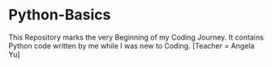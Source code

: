 # Python-Basics
This Repository marks the very Beginning of my Coding Journey. 
It contains Python code written by me while I was new to Coding. 
[Teacher = Angela Yu]